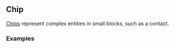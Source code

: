 ## Chip

[Chips](https://www.google.com/design/spec/components/chips.html) represent complex entities in small blocks, such as a contact.

### Examples

